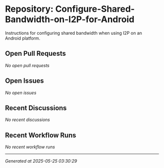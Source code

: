 # Repository: Configure-Shared-Bandwidth-on-I2P-for-Android

Instructions for configuring shared bandwidth when using I2P on an Android platform.

## Open Pull Requests


*No open pull requests*


## Open Issues


*No open issues*


## Recent Discussions


*No recent discussions*


## Recent Workflow Runs


*No recent workflow runs*


---
*Generated at 2025-05-25 03:30:29*
